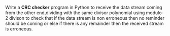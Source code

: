 Write a **CRC checker** program in Python to receive the data stream coming from the other end,dividing with the same divisor polynomial using modulo-2 divison to check that if the data stream is non erroneous then no reminder should be coming or else if there is any remainder then the received stream is erroneous.
